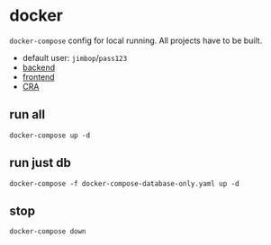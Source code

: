 # docker

`docker-compose` config for local running. All projects have to be built.

- default user: `jimbop`/`pass123`
- [backend](http://localhost/api/node-lab-backend/health)
- [frontend](http://localhost)
- [CRA](http://localhost/all-in-one)

## run all

```
docker-compose up -d
```

## run just db

```
docker-compose -f docker-compose-database-only.yaml up -d
```

## stop

```
docker-compose down
```
